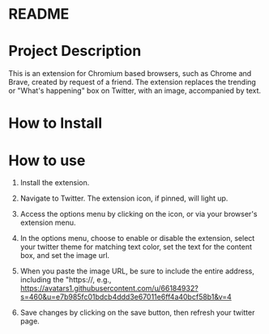 # README

# Project Description

This is an extension for Chromium based browsers, such as Chrome and Brave,
created by request of a friend.
The extension replaces the trending or "What's happening" box on Twitter, with
an image, accompanied by text.

# How to Install

# How to use

1. Install the extension.

2. Navigate to Twitter. The extension icon, if pinned, will light up.

3. Access the options menu by clicking on the icon, or via your browser's
extension menu.

4. In the options menu, choose to enable or disable the extension, select your twitter theme for matching text color, set the text for the content box, and 
set the image url.

5. When you paste the image URL, be sure to include the entire address, 
including the "https://, e.g., 
https://avatars1.githubusercontent.com/u/66184932?s=460&u=e7b985fc01bdcb4ddd3e67011e6ff4a40bcf58b1&v=4

6. Save changes by clicking on the save button, then refresh your twitter page.
